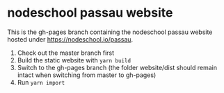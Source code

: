 # nodeschool passau website

This is the gh-pages branch containing the nodeschool passau website hosted under https://nodeschool.io/passau.

1. Check out the master branch first
2. Build the static website with `yarn build`
3. Switch to the gh-pages branch (the folder website/dist should remain intact when switching from master to gh-pages)
4. Run `yarn import`
